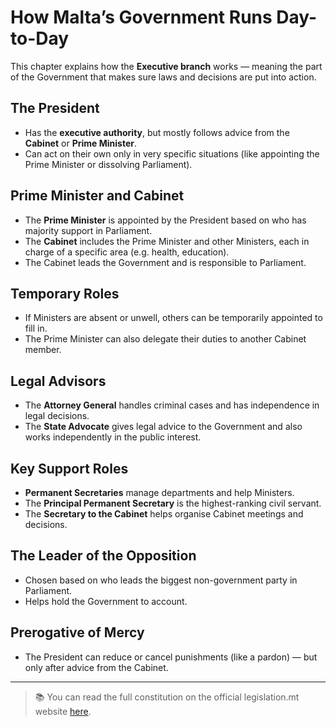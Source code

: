 # How Malta’s Government Runs Day-to-Day

This chapter explains how the **Executive branch** works — meaning the part of the Government that makes sure laws and decisions are put into action.

## The President

- Has the **executive authority**, but mostly follows advice from the **Cabinet** or **Prime Minister**.
- Can act on their own only in very specific situations (like appointing the Prime Minister or dissolving Parliament).

## Prime Minister and Cabinet

- The **Prime Minister** is appointed by the President based on who has majority support in Parliament.
- The **Cabinet** includes the Prime Minister and other Ministers, each in charge of a specific area (e.g. health, education).
- The Cabinet leads the Government and is responsible to Parliament.

## Temporary Roles

- If Ministers are absent or unwell, others can be temporarily appointed to fill in.
- The Prime Minister can also delegate their duties to another Cabinet member.

## Legal Advisors

- The **Attorney General** handles criminal cases and has independence in legal decisions.
- The **State Advocate** gives legal advice to the Government and also works independently in the public interest.

## Key Support Roles

- **Permanent Secretaries** manage departments and help Ministers.
- The **Principal Permanent Secretary** is the highest-ranking civil servant.
- The **Secretary to the Cabinet** helps organise Cabinet meetings and decisions.

## The Leader of the Opposition

- Chosen based on who leads the biggest non-government party in Parliament.
- Helps hold the Government to account.

## Prerogative of Mercy

- The President can reduce or cancel punishments (like a pardon) — but only after advice from the Cabinet.

---

> 📚 You can read the full constitution on the official legislation.mt website [here](https://legislation.mt/eli/const/eng).
